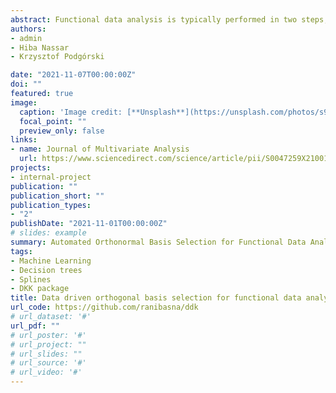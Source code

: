 ```yaml
---
abstract: Functional data analysis is typically performed in two steps, first, functionally representing discrete observations, and then applying functional methods, such as the functional principal component analysis, to the so-represented data. While the initial choice of a functional representation may have a significant impact on the second phase of the analysis, this issue has not gained much attention in the past. Typically, a rather ad hoc choice of some standard basis such as Fourier, wavelets, splines, etc. is used for the data transforming purpose. To address this important problem, we present its mathematical formulation, demonstrate its importance, and propose a data-driven method of functionally representing observations. The method chooses an initial functional basis by an efficient placement of the knots. A simple machine learning style algorithm is utilized for the knot selection and recently introduced orthogonal spline bases splinets are eventually taken to represent the data. The benefits are illustrated by examples of analyses of sparse functional data.
authors:  
- admin
- Hiba Nassar
- Krzysztof Podgórski

date: "2021-11-07T00:00:00Z"
doi: ""
featured: true
image:
  caption: 'Image credit: [**Unsplash**](https://unsplash.com/photos/s9CC2SKySJM)'
  focal_point: ""
  preview_only: false
links:
- name: Journal of Multivariate Analysis
  url: https://www.sciencedirect.com/science/article/pii/S0047259X21001469
projects:
- internal-project
publication: ""
publication_short: ""
publication_types:
- "2"
publishDate: "2021-11-01T00:00:00Z"
# slides: example
summary: Automated Orthonormal Basis Selection for Functional Data Analysis
tags:
- Machine Learning
- Decision trees
- Splines
- DKK package
title: Data driven orthogonal basis selection for functional data analysis
url_code: https://github.com/ranibasna/ddk
# url_dataset: '#'
url_pdf: ""
# url_poster: '#'
# url_project: ""
# url_slides: ""
# url_source: '#'
# url_video: '#'
---
```

